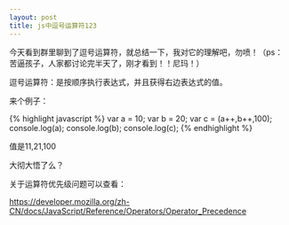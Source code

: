 ```yaml
---
layout: post
title: js中逗号运算符123
---
```


今天看到群里聊到了逗号运算符，就总结一下，我对它的理解吧，勿喷！（ps：苦逼孩子，人家都讨论完半天了，刚才看到！！尼玛！）


逗号运算符：是按顺序执行表达式，并且获得右边表达式的值。

来个例子：

{% highlight javascript %}
	var a = 10;
	var b = 20;
	var c = (a++,b++,100);
	console.log(a);
	console.log(b);
	console.log(c);
{% endhighlight %}

值是11,21,100

大彻大悟了么？

关于运算符优先级问题可以查看：

https://developer.mozilla.org/zh-CN/docs/JavaScript/Reference/Operators/Operator_Precedence
